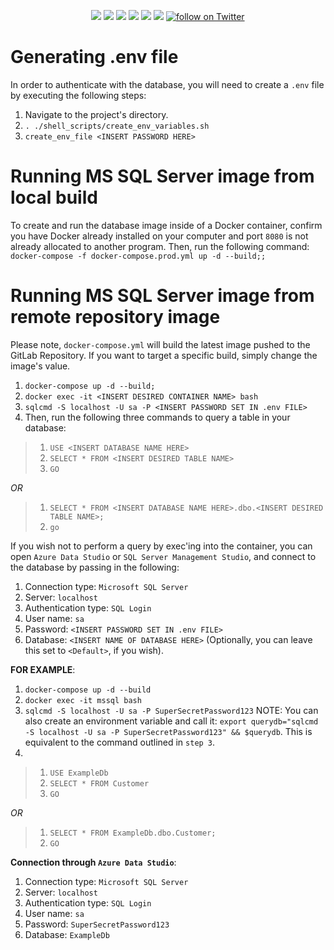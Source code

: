 <p align="center">
    <img src="https://travis-ci.com/dilloncooper15/mssql-docker.svg?branch=master"></a>
    <img src="https://img.shields.io/github/last-commit/dilloncooper15/mssql-docker.svg"></a>
    <img src="https://coveralls.io/repos/github/dilloncooper15/mssql-docker/badge.svg?branch=master"></a>
    <img src="https://img.shields.io/github/repo-size/dilloncooper15/mssql-docker.svg?branch=master"></a>
    <img src="https://img.shields.io/docker/pulls/velveetacheese/mssql-docker.svg"></a>
    <img src="https://img.shields.io/docker/stars/velveetacheese/mssql-docker.svg"></a>
    <a href="https://twitter.com/intent/follow?screen_name=Cooperdillon777">
        <img src="https://img.shields.io/twitter/follow/Cooperdillon777.svg?style=social&logo=twitter"
            alt="follow on Twitter"></a>
</p>



# Generating .env file
In order to authenticate with the database, you will need to create a `.env` file by executing the following steps: <br>
1. Navigate to the project's directory.
2. `. ./shell_scripts/create_env_variables.sh`
3. `create_env_file <INSERT PASSWORD HERE>`


# Running MS SQL Server image from local build
To create and run the database image inside of a Docker container, confirm you have Docker already installed on your computer and port `8080` is not already allocated to another program. Then, run the following command: `docker-compose -f docker-compose.prod.yml up -d --build;;`


# Running MS SQL Server image from remote repository image
Please note, `docker-compose.yml` will build the latest image pushed to the GitLab Repository. If you want to target a specific build, simply change the image's value.
1. `docker-compose up -d --build;`
2. `docker exec -it <INSERT DESIRED CONTAINER NAME> bash`
3. `sqlcmd -S localhost -U sa -P <INSERT PASSWORD SET IN .env FILE>`
4. Then, run the following three commands to query a table in your database: <br>
> 1. `USE <INSERT DATABASE NAME HERE>`<br>
> 2. `SELECT * FROM <INSERT DESIRED TABLE NAME>` <br>
> 3. `GO` <br>

*OR* <br>
> 1. `SELECT * FROM <INSERT DATABASE NAME HERE>.dbo.<INSERT DESIRED TABLE NAME>;` <br>
> 2. `go` <br>

If you wish not to perform a query by exec'ing into the container, you can open `Azure Data Studio` or `SQL Server Management Studio`, and connect to the database by passing in the following:
1. Connection type: `Microsoft SQL Server`
2. Server: `localhost`
3. Authentication type: `SQL Login`
4. User name: `sa`
5. Password: `<INSERT PASSWORD SET IN .env FILE>`
6. Database: `<INSERT NAME OF DATABASE HERE>` (Optionally, you can leave this set to `<Default>`, if you wish).

**FOR EXAMPLE**: 
1. `docker-compose up -d --build`
2. `docker exec -it mssql bash`
3. `sqlcmd -S localhost -U sa -P SuperSecretPassword123`
NOTE: You can also create an environment variable and call it: `export querydb="sqlcmd -S localhost -U sa -P SuperSecretPassword123" && $querydb`.
This is equivalent to the command outlined in `step 3`.
4. 
> 1. `USE ExampleDb` <br>
> 2. `SELECT * FROM Customer` <br>
> 3. `GO` <br>

*OR* <br>
> 1. `SELECT * FROM ExampleDb.dbo.Customer;` <br>
> 2. `GO` <br>

**Connection through `Azure Data Studio`**:
1. Connection type: `Microsoft SQL Server`
2. Server: `localhost`
3. Authentication type: `SQL Login`
4. User name: `sa`
5. Password: `SuperSecretPassword123`
6. Database: `ExampleDb`
